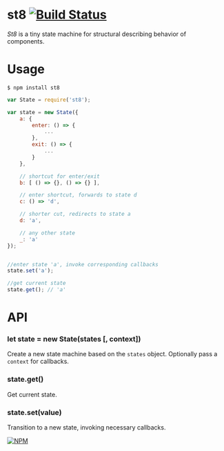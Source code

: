 # st8 [![Build Status](https://travis-ci.org/dy/st8.svg?branch=master)](https://travis-ci.org/dy/st8)

_St8_ is a tiny state machine for structural describing behavior of components.


# Usage

```
$ npm install st8
```

```js
var State = require('st8');

var state = new State({
	a: {
		enter: () => {
			...
		},
		exit: () => {
			...
		}
	},

	// shortcut for enter/exit
	b: [ () => {}, () => {} ],

	// enter shortcut, forwards to state d
	c: () => 'd',

	// shorter cut, redirects to state a
	d: 'a',

	// any other state
	_: 'a'
});


//enter state 'a', invoke corresponding callbacks
state.set('a');

//get current state
state.get(); // 'a'
```

# API

### let state = new State(states [, context])

Create a new state machine based on the `states` object. Optionally pass a `context` for callbacks.

### state.get()

Get current state.


### state.set(value)

Transition to a new state, invoking necessary callbacks.


[![NPM](https://nodei.co/npm/st8.png?downloads=true&downloadRank=true&stars=true)](https://nodei.co/npm/st8/)
